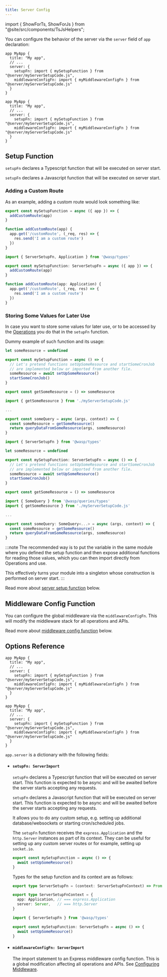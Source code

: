 ```yaml
---
title: Server Config
---
```


import { ShowForTs, ShowForJs } from "@site/src/components/TsJsHelpers";

You can configure the behavior of the server via the `server` field of `app` declaration:

<Tabs groupId="js-ts">
<TabItem value="js" label="JavaScript">

```wasp
app MyApp {
  title: "My app",
  // ...
  server: {
    setupFn: import { mySetupFunction } from "@server/myServerSetupCode.js",
    middlewareConfigFn: import { myMiddlewareConfigFn } from "@server/myServerSetupCode.js"
  }
}
```
</TabItem>
<TabItem value="ts" label="TypeScript">

```wasp
app MyApp {
  title: "My app",
  // ...
  server: {
    setupFn: import { mySetupFunction } from "@server/myServerSetupCode.js",
    middlewareConfigFn: import { myMiddlewareConfigFn } from "@server/myServerSetupCode.js"
  }
}
```
</TabItem>
</Tabs>

## Setup Function

  <ShowForTs>

  `setupFn` declares a Typescript function that will be executed on server start.
  </ShowForTs>

  <ShowForJs>

  `setupFn` declares a Javascript function that will be executed on server start.
  </ShowForJs>

### Adding a Custom Route

As an example, adding a custom route would look something like:
  
<Tabs groupId="js-ts">
<TabItem value="js" label="JavaScript">

```js title="src/server/myServerSetupCode.ts"
export const mySetupFunction = async ({ app }) => {
  addCustomRoute(app)
}

function addCustomRoute(app) {
  app.get('/customRoute', (_req, res) => {
    res.send('I am a custom route')
  })
}
```
</TabItem>
<TabItem value="ts" label="TypeScript">

```ts title="src/server/myServerSetupCode.ts"
import { ServerSetupFn, Application } from '@wasp/types'

export const mySetupFunction: ServerSetupFn = async ({ app }) => {
  addCustomRoute(app)
}

function addCustomRoute(app: Application) {
  app.get('/customRoute', (_req, res) => {
    res.send('I am a custom route')
  })
}
```
</TabItem>
</Tabs>

### Storing Some Values for Later Use

In case you want to store some values for later use, or to be accessed by the [Operations](/docs/database/operations) you do that in the `setupFn` function.

Dummy example of such function and its usage:

<Tabs groupId="js-ts">
<TabItem value="js" label="JavaScript">

```js title="src/server/myServerSetupCode.js"
let someResource = undefined

export const mySetupFunction = async () => {
  // Let's pretend functions setUpSomeResource and startSomeCronJob
  // are implemented below or imported from another file.
  someResource = await setUpSomeResource()
  startSomeCronJob()
}

export const getSomeResource = () => someResource
```

```js title="src/server/queries.js"
import { getSomeResource } from './myServerSetupCode.js'

...

export const someQuery = async (args, context) => {
  const someResource = getSomeResource()
  return queryDataFromSomeResource(args, someResource)
}
```
</TabItem>
<TabItem value="ts" label="TypeScript">

```ts title="src/server/myServerSetupCode.ts"
import { ServerSetupFn } from '@wasp/types'

let someResource = undefined

export const mySetupFunction: ServerSetupFn = async () => {
  // Let's pretend functions setUpSomeResource and startSomeCronJob
  // are implemented below or imported from another file.
  someResource = await setUpSomeResource()
  startSomeCronJob()
}

export const getSomeResource = () => someResource
```

```ts title="src/server/queries.ts"
import { SomeQuery } from '@wasp/queries/types'
import { getSomeResource } from './myServerSetupCode.js'

...

export const someQuery: SomeQuery<...> = async (args, context) => {
  const someResource = getSomeResource()
  return queryDataFromSomeResource(args, someResource)
}
```
</TabItem>
</Tabs>

:::note
The recommended way is to put the variable in the same module where you defined the setup function and then expose additional functions for reading those values, which you can then import directly from Operations and use.

This effectively turns your module into a singleton whose construction is performed on server start.
:::

Read more about [server setup function](#setupfn-serverimport) below.

## Middleware Config Function

You can configure the global middleware via the `middlewareConfigFn`. This will modify the middleware stack for all operations and APIs.

Read more about [middleware config function](#middlewareconfigfn-serverimport) below.
## Options Reference

<Tabs groupId="js-ts">
<TabItem value="js" label="JavaScript">

```wasp
app MyApp {
  title: "My app",
  // ...
  server: {
    setupFn: import { mySetupFunction } from "@server/myServerSetupCode.js",
    middlewareConfigFn: import { myMiddlewareConfigFn } from "@server/myServerSetupCode.js"
  }
}
```
</TabItem>
<TabItem value="ts" label="TypeScript">

```wasp
app MyApp {
  title: "My app",
  // ...
  server: {
    setupFn: import { mySetupFunction } from "@server/myServerSetupCode.js",
    middlewareConfigFn: import { myMiddlewareConfigFn } from "@server/myServerSetupCode.js"
  }
}
```
</TabItem>
</Tabs>

`app.server` is a dictionary with the following fields:

- #### `setupFn: ServerImport`

  <ShowForTs>

  `setupFn` declares a Typescript function that will be executed on server start. This function is expected to be async and will be awaited before the server starts accepting any requests.
  </ShowForTs>

  <ShowForJs>
  
  `setupFn` declares a Javascript function that will be executed on server start. This function is expected to be async and will be awaited before the server starts accepting any requests.
  </ShowForJs>

  It allows you to do any custom setup, e.g. setting up additional database/websockets or starting cron/scheduled jobs.

  The `setupFn` function receives the `express.Application` and the `http.Server` instances as part of its context. They can be useful for setting up any custom server routes or for example, setting up `socket.io`.

  <Tabs groupId="js-ts">
  <TabItem value="js" label="JavaScript">

  ```js title="src/server/myServerSetupCode.js"
  export const mySetupFunction = async () => {
    await setUpSomeResource()
  }
  ```
  </TabItem>
  <TabItem value="ts" label="TypeScript">

  Types for the setup function and its context are as follows:

  ```ts title="@wasp/types"
  export type ServerSetupFn = (context: ServerSetupFnContext) => Promise<void>

  export type ServerSetupFnContext = {
    app: Application, // === express.Application
    server: Server,   // === http.Server
  }
  ```

  ```ts title="src/server/myServerSetupCode.ts"
  import { ServerSetupFn } from '@wasp/types'

  export const mySetupFunction: ServerSetupFn = async () => {
    await setUpSomeResource()
  }
  ```
  </TabItem>
  </Tabs>

- #### `middlewareConfigFn: ServerImport`

  The import statement to an Express middleware config function. This is a global modification affecting all operations and APIs. See [Configuring Middleware](/docs/advanced/middleware-config#1-customize-global-middleware).